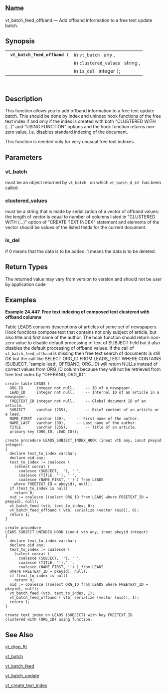 <div id="fn_vt_batch_feed_offband" class="refentry">

<div class="titlepage">

</div>

<div class="refnamediv">

## Name

vt_batch_feed_offband — Add offband information to a free text update
batch.

</div>

<div class="refsynopsisdiv">

## Synopsis

<div id="fsyn_batch_feed_offband_01" class="funcsynopsis">

|                                    |                                 |
|------------------------------------|---------------------------------|
| ` `**`vt_batch_feed_offband`**` (` | in `vt_batch ` any ,            |
|                                    | in `clustered_values ` string , |
|                                    | in `is_del ` integer `)`;       |

<div class="funcprototype-spacer">

 

</div>

</div>

</div>

<div id="desc_vt_batch_feed_offband_01" class="refsect1">

## Description

This function allows you to add offband information to a free text
update batch. This should be done by index and unindex hook functions of
the free text index if and only if the index is created with both
"CLUSTERED WITH (...)" and "USING FUNCTION" options and the hook
function returns non-zero value, i.e. disables standard indexing of the
document.

This function is needed only for very unusual free text indexes.

</div>

<div id="params_vt_batch_feed_offband_01" class="refsect1">

## Parameters

<div id="id118911" class="refsect2">

### vt_batch

must be an object returned by `vt_batch ` on which `vt_batch_d_id ` has
been called.

</div>

<div id="id118916" class="refsect2">

### clustered_values

must be a string that is made by serialization of a vector of offband
values: the length of vector is equal to number of columns listed in
"CLUSTERED WITH (...)" option of "CREATE TEXT INDEX" statement and
elements of the vector should be values of the listed fields for the
current document.

</div>

<div id="id118919" class="refsect2">

### is_del

if 0 means that the data is to be added, 1 means the data is to be
deleted.

</div>

</div>

<div id="ret_vt_batch_feed_offband_01" class="refsect1">

## Return Types

The returned value may vary from version to version and should not be
user by application code

</div>

<div id="examples_vt_batch_feed_offband_01" class="refsect1">

## Examples

<div id="ex_vt_batch_feed_offband_01" class="example">

**Example 24.447. Free text indexing of composed text clustered with
offband columns**

<div class="example-contents">

Table LEADS contains descriptions of articles of some set of newspapers.
Hook functions compose text that contains not only subject of article,
but also title and first name of the author. The hook function should
return non-zero value to disable default processing of text of SUBJECT
field but it also disables the default processing of offband values. If
the call of `vt_batch_feed_offband` is missing then free text search of
documents is still OK but the call like SELECT ORG_ID FROM LEADS_TEST
WHERE CONTAINS (SUBJECT, 'sample lead', OFFBAND, ORG_ID) will return
NULLs instead of correct values from ORG_ID column because they will not
be retrieved from free text index by "OFFBAND, ORG_ID".

``` screen
create table LEADS (
  ORG_ID      integer not null,     -- ID of a newspaper.
  LEAD_ID     integer not null,     -- Internal ID of an article in a newspaper.
  FREETEXT_ID integer not null,     -- Global document ID of an article.
  SUBJECT     varchar (255),        -- Brief content of an article or a lead.
  NAME_FIRST  varchar (30),     -- First name of the author.
  NAME_LAST   varchar (30),     -- Last name of the author.
  TITLE       varchar (255),        -- Title of an article.
  primary key (ORG_ID, LEAD_ID));

create procedure LEADS_SUBJECT_INDEX_HOOK (inout vtb any, inout pkeyid integer)
{
  declare text_to_index varchar;
  declare oid any;
  text_to_index := coalesce (
    (select concat (
      coalesce (SUBJECT, ''), ' ',
      coalesce (TITLE, ''), ' ',
      coalesce (NAME_FIRST, '') ) from LEADS
    where FREETEXT_ID = pkeyid), null);
  if (text_to_index is null)
    return 0;
  oid := coalesce ((select ORG_ID from LEADS where FREETEXT_ID = pkeyid), null);
  vt_batch_feed (vtb, text_to_index, 0);
  vt_batch_feed_offband ( vtb, serialize (vector (oid)), 0);
  return 1;
}

create procedure
LEADS_SUBJECT_UNINDEX_HOOK (inout vtb any, inout pkeyid integer)
{
  declare text_to_index varchar;
  declare oid any;
  text_to_index := coalesce (
    (select concat (
      coalesce (SUBJECT, ''), ' ',
      coalesce (TITLE, ''),' ',
      coalesce (NAME_FIRST, '') ) from LEADS
  where FREETEXT_ID = pkeyid), null);
  if (text_to_index is null)
    return 0;
  oid := coalesce ((select ORG_ID from LEADS where FREETEXT_ID = pkeyid), null);
  vt_batch_feed (vtb, text_to_index, 1);
  vt_batch_feed_offband ( vtb, serialize (vector (oid)), 1);
  return 1;
}

create text index on LEADS (SUBJECT) with key FREETEXT_ID
clustered with (ORG_ID) using function;
```

</div>

</div>

  

</div>

<div id="seealso_vt_batch_feed_offband_01" class="refsect1">

## See Also

<a href="fn_vt_drop_ftt.html" class="link"
title="VT_DROP_FTT">vt_drop_ftt</a>

<a href="fn_vt_batch.html" class="link" title="vt_batch">vt_batch</a>

<a href="fn_vt_batch_feed.html" class="link"
title="vt_batch_feed">vt_batch_feed</a>

<a href="fn_vt_batch_update.html" class="link"
title="VT_BATCH_UPDATE">vt_batch_update</a>

<a href="fn_vt_create_text_index.html" class="link"
title="vt_create_text_index">vt_create_text_index</a>

</div>

</div>
